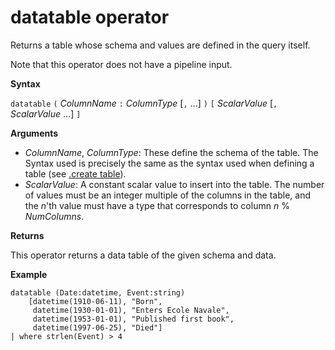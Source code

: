 # datatable operator

Returns a table whose schema and values are defined in the query itself.

Note that this operator does not have a pipeline input.

**Syntax**

`datatable` `(` *ColumnName* `:` *ColumnType* [`,` ...] `)` `[` *ScalarValue* [`,` *ScalarValue* ...] `]`

**Arguments**

* *ColumnName*, *ColumnType*: These define the schema of the table. The Syntax
  used is precisely the same as the syntax used when defining a table
  (see [.create table](../management/tables.md#create-table)).
* *ScalarValue*: A constant scalar value to insert into the table. The number of values
  must be an integer multiple of the columns in the table, and the *n*'th value
  must have a type that corresponds to column *n* % *NumColumns*.

**Returns**

This operator returns a data table of the given schema and data.

**Example**

<!-- csl -->
```
datatable (Date:datetime, Event:string)
    [datetime(1910-06-11), "Born",
     datetime(1930-01-01), "Enters Ecole Navale",
     datetime(1953-01-01), "Published first book",
     datetime(1997-06-25), "Died"]
| where strlen(Event) > 4
```
